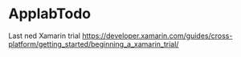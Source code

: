 # ApplabTodo
Last ned Xamarin trial https://developer.xamarin.com/guides/cross-platform/getting_started/beginning_a_xamarin_trial/
